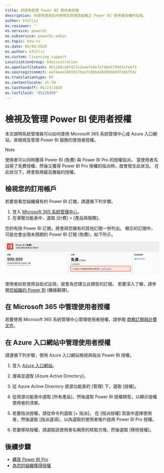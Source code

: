 ```yaml
---
title: 檢視與管理 Power BI 使用者授權
description: 系統管理員如何檢視及管理其組織之 Power BI 使用者授權的指南。
author: kfollis
ms.reviewer: ''
ms.service: powerbi
ms.subservice: powerbi-admin
ms.topic: how-to
ms.date: 04/08/2020
ms.author: kfollis
ms.custom: licensing support
LocalizationGroup: Administration
ms.openlocfilehash: 8b110dceb7427e3aeefe8e7ef48e579943a7e6f3
ms.sourcegitcommit: eef4eee24695570ae3186b4d8d99660df16bf54c
ms.translationtype: HT
ms.contentlocale: zh-TW
ms.lasthandoff: 06/23/2020
ms.locfileid: "85228450"
---
```

# <a name="view-and-manage-power-bi-user-licenses"></a>檢視及管理 Power BI 使用者授權

本文說明系統管理員可以如何使用 Microsoft 365 系統管理中心或 Azure 入口網站，來檢視及管理 Power BI 服務的使用者授權。

> [!NOTE]
>
>使用者可以同時獲得 Power BI (免費) 與 Power BI Pro 的授權指派。 當使用者先註冊了免費授權，然後又獲得 Power BI Pro 授權的指派時，就會發生此狀況。 在此狀況下，將會取用最高層級的授權。
>

## <a name="view-your-subscriptions"></a>檢視您的訂用帳戶

若要查看您組織擁有的 Power BI 訂閱，請遵循下列步驟。

1. 登入 [MIcrosoft 365 系統管理中心](https://admin.microsoft.com)。
2. 在導覽功能表中，選取 [計費]  >  [產品與服務]。

您的有效 Power BI 訂閱，將會與您擁有的其他訂閱一併列出。 顯示的訂閱中，可能也會出現未預期的 Power BI 訂閱 (免費)，如下所示。

  ![使用者啟用的免費 Power BI 訂閱](media/service-admin-manage-licenses/power-bi-free-user-activated.png)

使用者如有使用自助式註冊，就會為您建立此類型的訂閱。 若要深入了解，請參閱[您組織的 Power BI](https://docs.microsoft.com/microsoft-365/admin/misc/power-bi-in-your-organization?view=o365-worldwide) (機器翻譯)。

## <a name="manage-user-licenses-in-microsoft-365"></a>在 Microsoft 365 中管理使用者授權

若要使用 Microsoft 365 系統管理中心管理使用者授權，請參閱 [商務訂閱與計費文件](https://docs.microsoft.com/microsoft-365/commerce/?view=o365-worldwide)。

## <a name="manage-user-licenses-in-azure-portal"></a>在 Azure 入口網站中管理使用者授權

請遵循下列步驟，使用 Azure 入口網站檢視與指派 Power BI 授權。

1. 登入 [Azure 入口網站](https://portal.azure.com)。

2. 搜尋並選取 [Azure Active Directory]。

3. 從 Azure Active Directory 資源功能表的 [管理] 下，選取 [授權]。

4. 從資源功能表中選取 [所有產品]，然後選取 Power BI 授權類型，以顯示授權使用者的清單。

5. 若要指派授權，請從命令列選取 [+ 指派]。 在 [指派授權] 頁面中選擇使用者，然後選取 [指派選項]，以為選取的使用者帳戶啟用 Power BI Pro 授權。

6. 若要移除授權，請選取該使用者名稱旁的核取方塊，然後選取 [移除授權]。

## <a name="next-steps"></a>後續步驟

- [購買 Power BI Pro](service-admin-purchasing-power-bi-pro.md)
- [為您的組織獲得授權](service-admin-licensing-organization.md)
